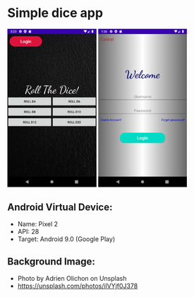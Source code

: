 # Simple dice app

<img src="https://github.com/caio98-arch/dice-app/blob/master/result/p1.png" width="40%"> <img src="https://github.com/caio98-arch/dice-app/blob/master/result/p2.png" width="40%"> 

## Android Virtual Device:
   - Name: Pixel 2
   - API: 28
   - Target: Android 9.0 (Google Play)

## Background Image:
   - Photo by Adrien Olichon on Unsplash
   - https://unsplash.com/photos/ilVYjf0J378
